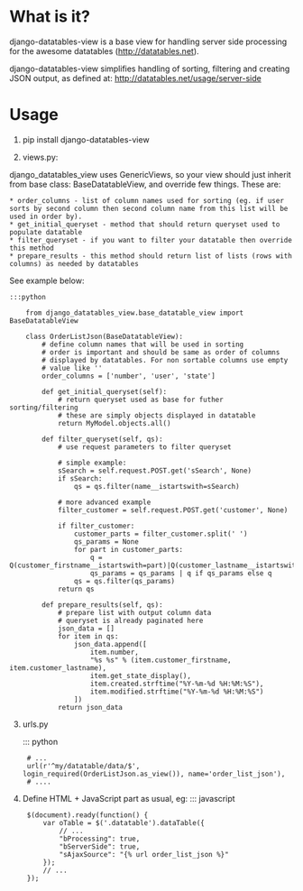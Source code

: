 What is it?
===========

django-datatables-view is a base view for handling server side processing for the awesome datatables (http://datatables.net).

django-datatables-view simplifies handling of sorting, filtering and creating JSON output, as defined at:
http://datatables.net/usage/server-side


Usage
=====

1. pip install django-datatables-view

2. views.py:

  django_datatables_view uses GenericViews, so your view should just inherit from base class: BaseDatatableView, and override few things.
  These are:

    * order_columns - list of column names used for sorting (eg. if user sorts by second column then second column name from this list will be used in order by).
    * get_initial_queryset - method that should return queryset used to populate datatable
    * filter_queryset - if you want to filter your datatable then override this method
    * prepare_results - this method should return list of lists (rows with columns) as needed by datatables

  See example below:

    :::python

        from django_datatables_view.base_datatable_view import BaseDatatableView

        class OrderListJson(BaseDatatableView):
            # define column names that will be used in sorting
            # order is important and should be same as order of columns
            # displayed by datatables. For non sortable columns use empty
            # value like ''
            order_columns = ['number', 'user', 'state']

            def get_initial_queryset(self):
                # return queryset used as base for futher sorting/filtering
                # these are simply objects displayed in datatable
                return MyModel.objects.all()

            def filter_queryset(self, qs):
                # use request parameters to filter queryset

                # simple example:
                sSearch = self.request.POST.get('sSearch', None)
                if sSearch:
                    qs = qs.filter(name__istartswith=sSearch)

                # more advanced example
                filter_customer = self.request.POST.get('customer', None)

                if filter_customer:
                    customer_parts = filter_customer.split(' ')
                    qs_params = None
                    for part in customer_parts:
                        q = Q(customer_firstname__istartswith=part)|Q(customer_lastname__istartswith=part)
                        qs_params = qs_params | q if qs_params else q
                    qs = qs.filter(qs_params)
                return qs

            def prepare_results(self, qs):
                # prepare list with output column data
                # queryset is already paginated here
                json_data = []
                for item in qs:
                    json_data.append([
                        item.number,
                        "%s %s" % (item.customer_firstname, item.customer_lastname),
                        item.get_state_display(),
                        item.created.strftime("%Y-%m-%d %H:%M:%S"),
                        item.modified.strftime("%Y-%m-%d %H:%M:%S")
                    ])
                return json_data

3. urls.py

    ::: python

        # ...
        url(r'^my/datatable/data/$', login_required(OrderListJson.as_view()), name='order_list_json'),
        # ....

4. Define HTML + JavaScript part as usual, eg:
    ::: javascript

        $(document).ready(function() {
            var oTable = $('.datatable').dataTable({
                // ...
                "bProcessing": true,
                "bServerSide": true,
                "sAjaxSource": "{% url order_list_json %}"
            });
            // ...
        });
